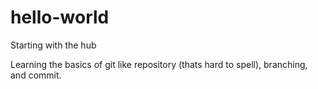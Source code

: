 # hello-world
Starting with the hub

Learning the basics of git like repository (thats hard to spell), branching, and commit.
